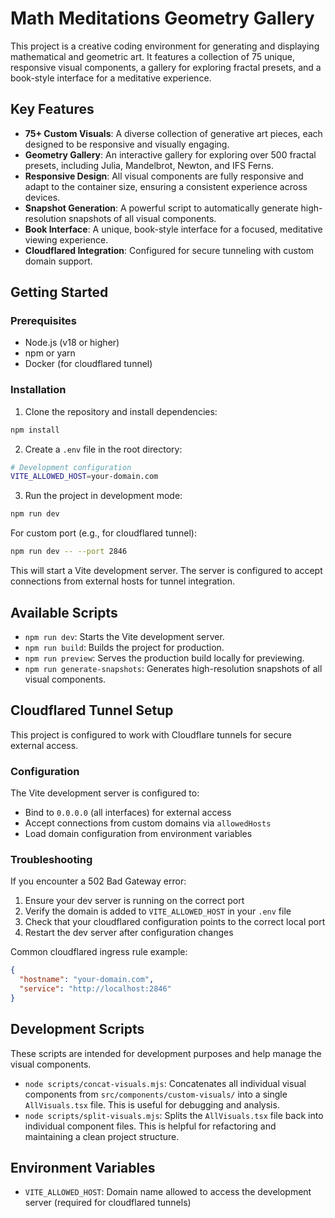 # Math Meditations Geometry Gallery

This project is a creative coding environment for generating and displaying mathematical and geometric art. It features a collection of 75 unique, responsive visual components, a gallery for exploring fractal presets, and a book-style interface for a meditative experience.

## Key Features

- **75+ Custom Visuals**: A diverse collection of generative art pieces, each designed to be responsive and visually engaging.
- **Geometry Gallery**: An interactive gallery for exploring over 500 fractal presets, including Julia, Mandelbrot, Newton, and IFS Ferns.
- **Responsive Design**: All visual components are fully responsive and adapt to the container size, ensuring a consistent experience across devices.
- **Snapshot Generation**: A powerful script to automatically generate high-resolution snapshots of all visual components.
- **Book Interface**: A unique, book-style interface for a focused, meditative viewing experience.
- **Cloudflared Integration**: Configured for secure tunneling with custom domain support.

## Getting Started

### Prerequisites

- Node.js (v18 or higher)
- npm or yarn
- Docker (for cloudflared tunnel)

### Installation

1. Clone the repository and install dependencies:

```bash
npm install
```

2. Create a `.env` file in the root directory:

```bash
# Development configuration
VITE_ALLOWED_HOST=your-domain.com
```

3. Run the project in development mode:

```bash
npm run dev
```

For custom port (e.g., for cloudflared tunnel):

```bash
npm run dev -- --port 2846
```

This will start a Vite development server. The server is configured to accept connections from external hosts for tunnel integration.

## Available Scripts

-   `npm run dev`: Starts the Vite development server.
-   `npm run build`: Builds the project for production.
-   `npm run preview`: Serves the production build locally for previewing.
-   `npm run generate-snapshots`: Generates high-resolution snapshots of all visual components.

## Cloudflared Tunnel Setup

This project is configured to work with Cloudflare tunnels for secure external access.

### Configuration

The Vite development server is configured to:
- Bind to `0.0.0.0` (all interfaces) for external access
- Accept connections from custom domains via `allowedHosts`
- Load domain configuration from environment variables

### Troubleshooting

If you encounter a 502 Bad Gateway error:

1. Ensure your dev server is running on the correct port
2. Verify the domain is added to `VITE_ALLOWED_HOST` in your `.env` file
3. Check that your cloudflared configuration points to the correct local port
4. Restart the dev server after configuration changes

Common cloudflared ingress rule example:
```json
{
  "hostname": "your-domain.com",
  "service": "http://localhost:2846"
}
```

## Development Scripts

These scripts are intended for development purposes and help manage the visual components.

-   `node scripts/concat-visuals.mjs`: Concatenates all individual visual components from `src/components/custom-visuals/` into a single `AllVisuals.tsx` file. This is useful for debugging and analysis.
-   `node scripts/split-visuals.mjs`: Splits the `AllVisuals.tsx` file back into individual component files. This is helpful for refactoring and maintaining a clean project structure.

## Environment Variables

- `VITE_ALLOWED_HOST`: Domain name allowed to access the development server (required for cloudflared tunnels)
